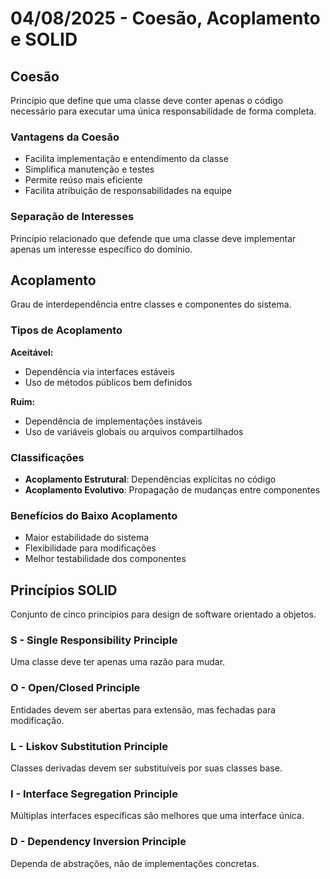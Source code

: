 # 04/08/2025 - Coesão, Acoplamento e SOLID

## Coesão
Princípio que define que uma classe deve conter apenas o código necessário para executar uma única responsabilidade de forma completa.

### Vantagens da Coesão
- Facilita implementação e entendimento da classe
- Simplifica manutenção e testes
- Permite reúso mais eficiente
- Facilita atribuição de responsabilidades na equipe

### Separação de Interesses
Princípio relacionado que defende que uma classe deve implementar apenas um interesse específico do domínio.

## Acoplamento
Grau de interdependência entre classes e componentes do sistema.

### Tipos de Acoplamento
**Aceitável:**
- Dependência via interfaces estáveis
- Uso de métodos públicos bem definidos

**Ruim:**
- Dependência de implementações instáveis
- Uso de variáveis globais ou arquivos compartilhados

### Classificações
- **Acoplamento Estrutural**: Dependências explícitas no código
- **Acoplamento Evolutivo**: Propagação de mudanças entre componentes

### Benefícios do Baixo Acoplamento
- Maior estabilidade do sistema
- Flexibilidade para modificações
- Melhor testabilidade dos componentes

## Princípios SOLID
Conjunto de cinco princípios para design de software orientado a objetos.

### S - Single Responsibility Principle
Uma classe deve ter apenas uma razão para mudar.

### O - Open/Closed Principle
Entidades devem ser abertas para extensão, mas fechadas para modificação.

### L - Liskov Substitution Principle
Classes derivadas devem ser substituíveis por suas classes base.

### I - Interface Segregation Principle
Múltiplas interfaces específicas são melhores que uma interface única.

### D - Dependency Inversion Principle
Dependa de abstrações, não de implementações concretas.
